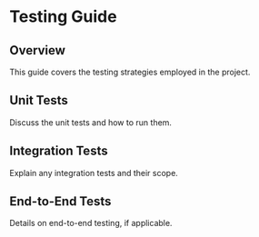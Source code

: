 
# Testing Guide

## Overview

This guide covers the testing strategies employed in the project.

## Unit Tests

Discuss the unit tests and how to run them.

## Integration Tests

Explain any integration tests and their scope.

## End-to-End Tests

Details on end-to-end testing, if applicable.

